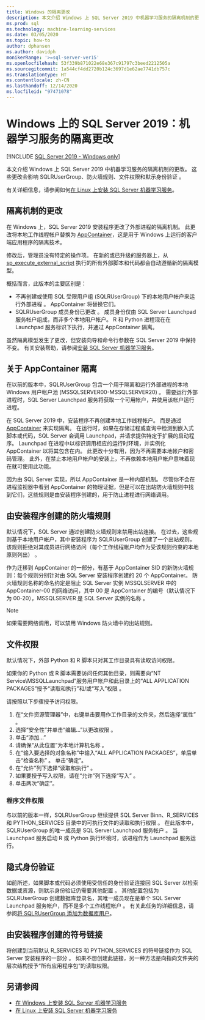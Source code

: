```yaml
---
title: Windows 的隔离更改
description: 本文介绍 Windows 上 SQL Server 2019 中机器学习服务的隔离机制的更改。 这些更改会影响 SQLRUserGroup、防火墙规则、文件权限和默示身份验证。
ms.prod: sql
ms.technology: machine-learning-services
ms.date: 03/05/2020
ms.topic: how-to
author: dphansen
ms.author: davidph
monikerRange: '>=sql-server-ver15'
ms.openlocfilehash: 53f339b871022e68e367c91797c3beed2212505a
ms.sourcegitcommit: 1a544cf4dd2720b124c3697d1e62ae7741db757c
ms.translationtype: HT
ms.contentlocale: zh-CN
ms.lasthandoff: 12/14/2020
ms.locfileid: "97471078"
---
```

# <a name="sql-server-2019-on-windows-isolation-changes-for-machine-learning-services"></a>Windows 上的 SQL Server 2019：机器学习服务的隔离更改
[!INCLUDE [SQL Server 2019 - Windows only](../../includes/applies-to-version/sqlserver2019-windows-only.md)]

本文介绍 Windows 上 SQL Server 2019 中机器学习服务的隔离机制的更改。 这些更改会影响 SQLRUserGroup、防火墙规则、文件权限和默示身份验证  。

有关详细信息，请参阅如何[在 Linux 上安装 SQL Server 机器学习服务](sql-machine-learning-services-windows-install.md)。

## <a name="changes-to-isolation-mechanism"></a>隔离机制的更改

在 Windows 上，SQL Server 2019 安装程序更改了外部进程的隔离机制。 此更改将本地工作线程帐户替换为 [AppContainer](/windows/desktop/secauthz/appcontainer-isolation)，这是用于 Windows 上运行的客户端应用程序的隔离技术。 

修改后，管理员没有特定的操作项。 在新的或已升级的服务器上，从 [sp_execute_external_script](../../relational-databases/system-stored-procedures/sp-execute-external-script-transact-sql.md) 执行的所有外部脚本和代码都会自动遵循新的隔离模型。 

概括而言，此版本的主要区别是：

+ 不再创建或使用 SQL 受限用户组 (SQLRUserGroup) 下的本地用户帐户来运行外部进程  。 AppContainer 将替换它们。
+ SQLRUserGroup 成员身份已更改  。 成员身份仅由 SQL Server Launchpad 服务帐户组成，而非多个本地用户帐户。 R 和 Python 进程现在在 Launchpad 服务标识下执行，并通过 AppContainer 隔离。

虽然隔离模型发生了更改，但安装向导和命令行参数在 SQL Server 2019 中保持不变。 有关安装帮助，请参阅[安装 SQL Server 机器学习服务](sql-machine-learning-services-windows-install.md)。

## <a name="about-appcontainer-isolation"></a>关于 AppContainer 隔离

在以前的版本中，SQLRUserGroup 包含一个用于隔离和运行外部进程的本地 Windows 用户帐户池 (MSSQLSERVER00-MSSQLSERVER20)  。 需要运行外部进程时，SQL Server Launchpad 服务将获取一个可用帐户，并使用该帐户运行进程。 

在 SQL Server 2019 中，安装程序不再创建本地工作线程帐户。 而是通过 [AppContainer](/windows/desktop/secauthz/appcontainer-isolation) 来实现隔离。 在运行时，如果在存储过程或查询中检测到嵌入式脚本或代码，SQL Server 会调用 Launchpad，并请求提供特定于扩展的启动程序。 Launchpad 在进程中以标识调用相应的运行时环境，并实例化 AppContainer 以将其包含在内。 此更改十分有用，因为不再需要本地帐户和密码管理。 此外，在禁止本地用户帐户的安装上，不再依赖本地用户帐户意味着现在就可使用此功能。

因为由 SQL Server 实现，所以 AppContainer 是一种内部机制。 尽管你不会在进程监视器中看到 AppContainer 的物理证据，但是可以在出站防火墙规则中找到它们，这些规则是由安装程序创建的，用于防止进程进行网络调用。

## <a name="firewall-rules-created-by-setup"></a>由安装程序创建的防火墙规则

默认情况下，SQL Server 通过创建防火墙规则来禁用出站连接。 在过去，这些规则基于本地用户帐户，其中安装程序为 SQLRUserGroup 创建了一个出站规则，该规则拒绝对其成员进行网络访问（每个工作线程帐户均作为受该规则约束的本地原则列出）  。 

作为迁移到 AppContainer 的一部分，有基于 AppContainer SID 的新防火墙规则：每个规则分别针对由 SQL Server 安装程序创建的 20 个 AppContainer。 防火墙规则名称的命名约定是阻止 SQL Server 实例 MSSQLSERVER 中的 AppContainer-00 的网络访问，其中 00 是 AppContainer 的编号（默认情况下为 00-20），MSSQLSERVER 是 SQL Server 实例的名称  。 

> [!Note]
> 如果需要网络调用，可以禁用 Windows 防火墙中的出站规则。

<a name="file-permissions"></a>

## <a name="file-permissions"></a>文件权限

默认情况下，外部 Python 和 R 脚本只对其工作目录具有读取访问权限。 

如果你的 Python 或 R 脚本需要访问任何其他目录，则需要向“NT Service\MSSQLLaunchpad”服务用户帐户和此目录上的“ALL APPLICATION PACKAGES”授予“读取和执行”和/或“写入”权限     。

请按照以下步骤授予访问权限。

1. 在“文件资源管理器”中，右键单击要用作工作目录的文件夹，然后选择“属性”  。
1. 选择“安全性”并单击“编辑...”以更改权限   。
1. 单击“添加...” 
1. 请确保“从此位置”为本地计算机名称  。
1. 在“输入要选择的对象名称”中输入“ALL APPLICATION PACKAGES”，单后单击“检查名称”    。 单击“确定”。 
1. 在“允许”列下选择“读取和执行”   。
1. 如果要授予写入权限，请在“允许”列下选择“写入”   。
1. 单击两次“确定”。  

### <a name="program-file-permissions"></a>程序文件权限

与以前的版本一样，SQLRUserGroup 继续提供 SQL Server Binn、R_SERVICES 和 PYTHON_SERVICES 目录中的可执行文件的读取和执行权限     。 在此版本中，SQLRUserGroup 的唯一成员是 SQL Server Launchpad 服务帐户  。  当 Launchpad 服务启动 R 或 Python 执行环境时，该进程作为 Launchpad 服务运行。

## <a name="implied-authentication"></a>隐式身份验证

如前所述，如果脚本或代码必须使用受信任的身份验证连接回 SQL Server 以检索数据或资源，则默示身份验证仍需要其他配置  。 其他配置包括为 SQLRUserGroup 创建数据库登录名，其唯一成员现在是单个 SQL Server Launchpad 服务帐户，而不是多个工作线程帐户  。 有关此任务的详细信息，请参阅[将 SQLRUserGroup 添加为数据库用户](../security/create-a-login-for-sqlrusergroup.md)。


## <a name="symbolic-link-created-by-setup"></a>由安装程序创建的符号链接

将创建到当前默认 R_SERVICES 和 PYTHON_SERVICES 的符号链接作为 SQL Server 安装程序的一部分   。 如果不想创建此链接，另一种方法是向指向文件夹的层次结构授予“所有应用程序包”的读取权限。


## <a name="see-also"></a>另请参阅

+ [在 Windows 上安装 SQL Server 机器学习服务](sql-machine-learning-services-windows-install.md)
+ [在 Linux 上安装 SQL Server 机器学习服务](../../linux/sql-server-linux-setup-machine-learning.md)